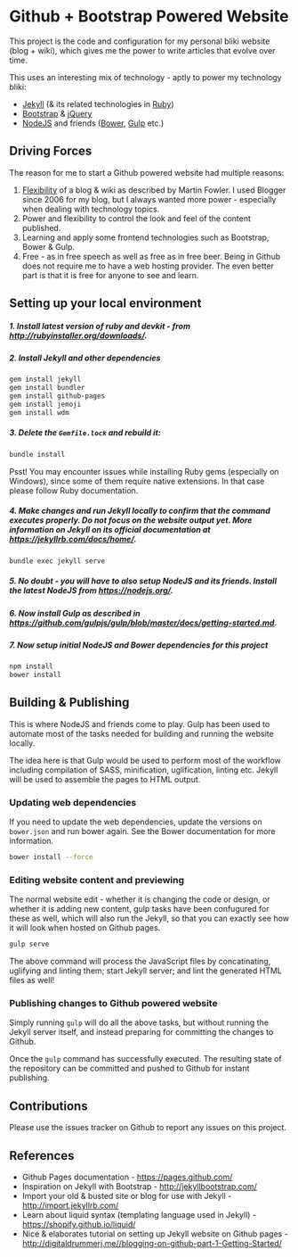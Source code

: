 # Github + Bootstrap Powered Website
This project is the code and configuration for my personal bliki website (blog + wiki), which gives me the power to write articles that evolve over time.

This uses an interesting mix of technology - aptly to power my technology bliki:
* [Jekyll](https://jekyllrb.com) (& its related technologies in [Ruby](https://www.ruby-lang.org))
* [Bootstrap](http://getbootstrap.com/) & [jQuery](https://jquery.com/)
* [NodeJS](https://nodejs.org) and friends ([Bower](https://bower.io/), [Gulp](http://gulpjs.com/) etc.)

## Driving Forces
The reason for me to start a Github powered website had multiple reasons:

1. [Flexibility](http://www.martinfowler.com/bliki/WhatIsaBliki.html) of a blog & wiki as described by Martin Fowler. I used Blogger since 2006 for my blog, but I always wanted more power - especially when dealing with technology topics.
2. Power and flexibility to control the look and feel of the content published.
3. Learning and apply some frontend technologies such as Bootstrap, Bower & Gulp.
4. Free - as in free speech as well as free as in free beer. Being in Github does not require me to have a web hosting provider. The even better part is that it is free for anyone to see and learn. 

## Setting up your local environment
##### 1. Install latest version of ruby and devkit - from http://rubyinstaller.org/downloads/.

##### 2. Install Jekyll and other dependencies

```bash
gem install jekyll
gem install bundler
gem install github-pages
gem install jemoji
gem install wdm
```
##### 3. Delete the ```Gemfile.lock``` and rebuild it:

```bash
bundle install
```
Psst! You may encounter issues while installing Ruby gems (especially on Windows), since some of them require native extensions. In that case please follow Ruby documentation.

##### 4. Make changes and run Jekyll locally to confirm that the command executes properly. Do not focus on the website output yet. More information on Jekyll on its official documentation at https://jekyllrb.com/docs/home/.
```bash
bundle exec jekyll serve
```

##### 5. No doubt - you will have to also setup NodeJS and its friends. Install the latest NodeJS from https://nodejs.org/.

##### 6. Now install Gulp as described in https://github.com/gulpjs/gulp/blob/master/docs/getting-started.md.

##### 7. Now setup initial NodeJS and Bower dependencies for this project

```bash
npm install
bower install
```

## Building & Publishing
This is where NodeJS and friends come to play. Gulp has been used to automate most of the tasks needed for building and running the website locally.

The idea here is that Gulp would be used to perform most of the workflow including compilation of SASS, minification, uglification, linting etc. Jekyll will be used to assemble the pages to HTML output. 

### Updating web dependencies
If you need to update the web dependencies, update the versions on ```bower.json``` and run bower again. See the Bower documentation for more information.
```bash
bower install --force
```

### Editing website content and previewing
The normal website edit - whether it is changing the code or design, or whether it is adding new content, gulp tasks have been confugured for these as well, which will also run the Jekyll, so that you can exactly see how it will look when hosted on Github pages.

```bash
gulp serve
```

The above command will process the JavaScript files by concatinating, uglifying and linting them; start Jekyll server; and lint the generated HTML files as well!

### Publishing changes to Github powered website
Simply running ```gulp``` will do all the above tasks, but without running the Jekyll server itself, and instead preparing for committing the changes to Github.

Once the ```gulp``` command has successfully executed. The resulting state of the repository can be committed and pushed to Github for instant publishing.

## Contributions
Please use the issues tracker on Github to report any issues on this project. 

## References
* Github Pages documentation - https://pages.github.com/
* Inspiration on Jekyll with Bootstrap - http://jekyllbootstrap.com/
* Import your old & busted site or blog for use with Jekyll - http://import.jekyllrb.com/
* Learn about liquid syntax (templating language used in Jekyll) - https://shopify.github.io/liquid/
* Nice & elaborates tutorial on setting up Jekyll website on Github pages - http://digitaldrummerj.me//blogging-on-github-part-1-Getting-Started/
